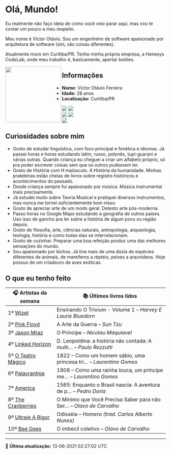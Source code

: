 # Olá, Mundo!

Eu realmente não faço ideia de como você veio parar aqui, mas vou te contar um pouco a meu respeito.

Meu nome é Victor Otávio. Sou um engenheiro de software apaixonado por arquitetura de software (sim, são coisas diferentes).

Atualmente moro em Curitiba/PR. Tenho minha própria empresa, a Henesys CodeLab, onde meu trabalho é, basicamente, apertar botões.

<img align="left" src="https://github.com/vctrtvfrrr/vctrtvfrrr/raw/master/octocat.png" alt="" width="175" />

## Informações

- **Nome:** Victor Otávio Ferreira
- **Idade:** 28 anos
- **Localização:** Curitiba/PR

[![](https://img.shields.io/badge/LinkedIn-victorotavio-blue)](https://www.linkedin.com/in/victorotavio/) [![](https://img.shields.io/badge/Twitter-@vctrtvfrrr-blue)](https://twitter.com/vctrtvfrrr)  
[![](https://img.shields.io/badge/GitHub-vctrtvfrrr-24292e)](https://github.com/vctrtvfrrr) [![](https://img.shields.io/badge/GitLab-vctrtvfrrr-ec5d16)](https://gitlab.com/vctrtvfrrr)  
[![](https://img.shields.io/badge/Email-victor@otavioferreira.com.br-red)](mailto:victor@otavioferreira.com.br)  

## Curiosidades sobre mim

-   Gosto de estudar linguística, com foco principal e fonética e idiomas. Já passei horas e horas estudando latim, russo, polonês, tupi-guarani e várias outras. Quando criança eu cheguei a criar um alfabeto próprio, só pra poder escrever coisas sem que os outros pudessem ler.
-   Gosto de História com H maiúsculo. A História da humanidade. Minhas prateleiras estão cheias de livros sobre registro históricos e acontecimentos do passado.
-   Desde criança sempre fui apaixonado por música. Música instrumental mais precisamente.
-   Já estudei muito sobre Teoria Musical e pratiquei diversos instrumentos, mas nunca me tornei suficientemente bom nisso.
-   Gosto de apreciar arte de um modo geral. Detesto arte pós-moderna.
-   Passo horas no Google Maps estudando a geografia de outros países. Uso isso de gancho pra ler sobre a história de algum povo ou região depois.
-   Gosto de filosofia, arte, ciências naturais, antropologia, arqueologia, teologia, história e como todas elas se interrelacionam.
-   Gosto de cozinhar. Preparar uma boa refeição produz uma das melhores sensações do mundo.
-   Sou apaixonado por bichos. Já tive mais de uma dúzia de espécies diferentes de animais, de mamiferos a répteis, peixes a aracnídeos. Hoje possuo de um criadouro de aves exóticas.


## O que eu tenho feito

|                        🎧 Artistas da semana                         |                      📚 Últimos livros lidos                      |
|----------------------------------------------------------------------|-------------------------------------------------------------------|
| 1º [Wizet](https://www.last.fm/music/Wizet)                          | Ensinando O Trivium - Volume 1	–	_Harvey E Laurie Bluedorn_         |
| 2º [Pink Floyd](https://www.last.fm/music/Pink+Floyd)                | A Arte da Guerra	–	_Sun Tzu_                                        |
| 3º [Jason Mraz](https://www.last.fm/music/Jason+Mraz)                | O Príncipe	–	_Nicolau Maquiavel_                                    |
| 4º [Linked Horizon](https://www.last.fm/music/Linked+Horizon)        | D. Leopoldina: a história não contada: A mulh…	–	_Paulo Rezzutti_   |
| 5º [O Teatro Mágico](https://www.last.fm/music/O+Teatro+M%C3%A1gico) | 1822 – Como um homem sábio, uma princesa tri…	–	_Laurentino Gomes_  |
| 6º [Palavrantiga](https://www.last.fm/music/Palavrantiga)            | 1808 – Como uma rainha louca, um príncipe me…	–	_Laurentino Gomes_  |
| 7º [America](https://www.last.fm/music/America)                      | 1565: Enquanto o Brasil nascia: A aventura de p…	–	_Pedro Doria_    |
| 8º [The Cranberries](https://www.last.fm/music/The+Cranberries)      | O Mínimo que Você Precisa Saber para não Ser…	–	_Olavo de Carvalho_ |
| 9º [Ultraje A Rigor](https://www.last.fm/music/Ultraje+A+Rigor)      | Odisséia	–	_Homero (trad. Carlos Alberto Nunes)_                    |
| 10º [Bee Gees](https://www.last.fm/music/Bee+Gees)                   | O imbecil coletivo	–	_Olavo de Carvalho_                            |


---

🚀 **Última atualização:** 13-06-2021 02:27:02 UTC